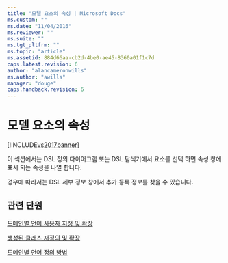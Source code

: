 ```yaml
---
title: "모델 요소의 속성 | Microsoft Docs"
ms.custom: ""
ms.date: "11/04/2016"
ms.reviewer: ""
ms.suite: ""
ms.tgt_pltfrm: ""
ms.topic: "article"
ms.assetid: 884d66aa-cb2d-4be0-ae45-8360a01f1c7d
caps.latest.revision: 6
author: "alancameronwills"
ms.author: "awills"
manager: "douge"
caps.handback.revision: 6
---
```

# 모델 요소의 속성
[!INCLUDE[vs2017banner](../code-quality/includes/vs2017banner.md)]

이 섹션에서는 DSL 정의 다이어그램 또는 DSL 탐색기에서 요소를 선택 하면 속성 창에 표시 되는 속성을 나열 합니다.  
  
 경우에 따라서는 DSL 세부 정보 창에서 추가 등록 정보를 찾을 수 있습니다.  
  
## 관련 단원  
 [도메인별 언어 사용자 지정 및 확장](../modeling/customizing-and-extending-a-domain-specific-language.md)  
  
 [생성된 클래스 재정의 및 확장](../modeling/overriding-and-extending-the-generated-classes.md)  
  
 [도메인별 언어 정의 방법](../modeling/how-to-define-a-domain-specific-language.md)
